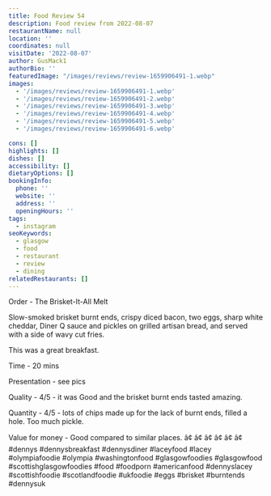 ```yaml
---
title: Food Review 54
description: Food review from 2022-08-07
restaurantName: null
location: ''
coordinates: null
visitDate: '2022-08-07'
author: GusMack1
authorBio: ''
featuredImage: "/images/reviews/review-1659906491-1.webp"
images:
  - '/images/reviews/review-1659906491-1.webp'
  - '/images/reviews/review-1659906491-2.webp'
  - '/images/reviews/review-1659906491-3.webp'
  - '/images/reviews/review-1659906491-4.webp'
  - '/images/reviews/review-1659906491-5.webp'
  - '/images/reviews/review-1659906491-6.webp'

cons: []
highlights: []
dishes: []
accessibility: []
dietaryOptions: []
bookingInfo:
  phone: ''
  website: ''
  address: ''
  openingHours: ''
tags:
  - instagram
seoKeywords:
  - glasgow
  - food
  - restaurant
  - review
  - dining
relatedRestaurants: []
---
```

Order - The Brisket-It-All Melt

Slow-smoked brisket burnt ends, crispy diced bacon, two eggs, sharp white cheddar, Diner Q sauce and pickles on grilled artisan bread, and served with a side of wavy cut fries.

This was a great breakfast.

Time - 20 mins

Presentation - see pics

Quality - 4/5 - it was Good and the brisket burnt ends tasted amazing.

Quantity - 4/5 - lots of chips made up for the lack of burnt ends, filled a hole. Too much pickle.

Value for money - Good compared to similar places.
â¢
â¢
â¢
â¢
â¢
â¢
#dennys #dennysbreakfast #dennysdiner #laceyfood #lacey #olympiafoodie #olympia #washingtonfood #glasgowfoodies #glasgowfood #scottishglasgowfoodies #food #foodporn #americanfood #dennyslacey #scottishfoodie #scotlandfoodie #ukfoodie #eggs #brisket #burntends #dennysuk

